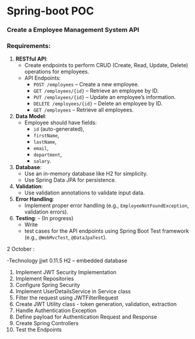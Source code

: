 # Spring-boot POC

### Create a Employee Management System API

### **Requirements**:

1. **RESTful API**:
    - Create endpoints to perform CRUD (Create, Read, Update, Delete) operations for employees.
    - API Endpoints:
        - `POST /employees` – Create a new employee.
        - `GET /employees/{id}` – Retrieve an employee by ID.
        - `PUT /employees/{id}` – Update an employee’s information.
        - `DELETE /employees/{id}` – Delete an employee by ID.
        - `GET /employees` – Retrieve all employees.
2. **Data Model**:
    - Employee should have fields:
        - `id` (auto-generated),
        - `firstName`,
        - `lastName`,
        - `email`,
        - `department`,
        - `salary`.
3. **Database**:
    - Use an in-memory database like H2 for simplicity.
    - Use Spring Data JPA for persistence.
4. **Validation**:
    - Use validation annotations to validate input data.
5. **Error Handling**:
    - Implement proper error handling (e.g., `EmployeeNotFoundException`, validation errors).
6. **Testing**: - (In progress)
    - Write
    - test cases for the API endpoints using Spring Boot Test framework (e.g., `@WebMvcTest`, `@DataJpaTest`).


2 October :

-Technology 
	jjwt 0.11.5
	H2 – embedded database

1. Implement JWT Security Implementation
2. Implement Repositories
3. Configure Spring Security
4. Implement UserDetailsService in Service class
5. Filter the request using JWTFilterRequest
6. Create JWT Utility class - token generation, validation, extraction
7. Handle Authentication Exception 
8. Define payload for Authentication Request and Response
9. Create Spring Controllers
10. Test the Endpoints



